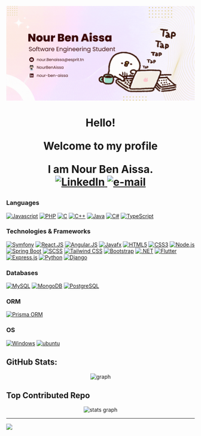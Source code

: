 ![Banner](https://github.com/NourBenAissa/NourBenAissa/blob/main/Newbanner.gif?raw=true)


<h1 align="center">Hello!
<p align="center">
  Welcome to my profile</p>
 <p align="center"><span>I am <b>Nour Ben Aissa</b></span>.<br>
 
   <a href="https://www.linkedin.com/in/nour-ben-aissa-b22257203/">
        <img src="https://img.shields.io/badge/LinkedIn-blue?style=flat-square&logo=linkedin" alt="LinkedIn">
    </a>
  <a href="mailto:nour.Benaissa@esprit.tn">
        <img src="https://img.shields.io/badge/Email-blue?style=flat-square&logo=gmail&logoColor=white" alt="e-mail">
    </a>
 </p> 
 
### Languages
[![Javascript](https://img.shields.io/badge/javascript-black?style=for-the-badge&logo=javascript)](https://github.com/NourBenAissa)
[![PHP](https://img.shields.io/badge/php-black?style=for-the-badge&logo=php)](https://github.com/NourBenAissa)
[![C](https://img.shields.io/badge/c-black?style=for-the-badge&logo=c)](https://github.com/NourBenAissa)
[![C++](https://img.shields.io/badge/c++-black?style=for-the-badge&logo=cplusplus)](https://github.com/NourBenAissa)
[![Java](https://img.shields.io/badge/java-black?style=for-the-badge&logo=openjdk)](https://github.com/NourBenAissa)
[![C#](https://img.shields.io/badge/c%23-black?style=for-the-badge&logo=csharp)](https://github.com/NourBenAissa)
[![TypeScript](https://img.shields.io/badge/typescript-black?style=for-the-badge&logo=typescript)](https://github.com/NourBenAissa)



### Technologies & Frameworks
[![Symfony](https://img.shields.io/badge/symfony-black?style=for-the-badge&logo=symfony)](https://github.com/NourBenAissa)
[![React.JS](https://img.shields.io/badge/react-black?style=for-the-badge&logo=react)](https://github.com/NourBenAissa)
[![Angular.JS](https://img.shields.io/badge/angular-black?style=for-the-badge&logo=angular)](https://github.com/NourBenAissa)
[![Javafx](https://img.shields.io/badge/javafx-black?style=for-the-badge&logo=javafx)](https://github.com/NourBenAissa)
[![HTML5](https://img.shields.io/badge/html5-black?style=for-the-badge&logo=html5)](https://github.com/NourBenAissa)
[![CSS3](https://img.shields.io/badge/css3-black?style=for-the-badge&logo=css3)](https://github.com/NourBenAissa)
[![Node.js](https://img.shields.io/badge/node.js-black?style=for-the-badge&logo=node.js)](https://github.com/NourBenAissa)
[![Spring Boot](https://img.shields.io/badge/spring%20boot-black?style=for-the-badge&logo=spring)](https://github.com/NourBenAissa)
[![SCSS](https://img.shields.io/badge/scss-black?style=for-the-badge&logo=sass)](https://github.com/NourBenAissa)
[![Tailwind CSS](https://img.shields.io/badge/tailwind%20css-black?style=for-the-badge&logo=tailwind-css)](https://github.com/NourBenAissa)
[![Bootstrap](https://img.shields.io/badge/bootstrap-black?style=for-the-badge&logo=bootstrap)](https://github.com/NourBenAissa)
[![.NET](https://img.shields.io/badge/.NET-black?style=for-the-badge&logo=dot-net)](https://github.com/NourBenAissa)
[![Flutter](https://img.shields.io/badge/flutter-black?style=for-the-badge&logo=flutter)](https://github.com/NourBenAissa)
[![Express.js](https://img.shields.io/badge/express-black?style=for-the-badge&logo=express)](https://github.com/NourBenAissa)
[![Python](https://img.shields.io/badge/python-black?style=for-the-badge&logo=python)](https://github.com/NourBenAissa)
[![Django](https://img.shields.io/badge/django-black?style=for-the-badge&logo=django)](https://github.com/NourBenAissa)

### Databases
[![MySQL](https://img.shields.io/badge/mysql-black?style=for-the-badge&logo=mysql)](https://github.com/NourBenAissa)
[![MongoDB](https://img.shields.io/badge/mongodb-black?style=for-the-badge&logo=mongodb)](https://github.com/NourBenAissa)
[![PostgreSQL](https://img.shields.io/badge/postgresql-black?style=for-the-badge&logo=postgresql)](https://github.com/NourBenAissa)


### ORM
[![Prisma ORM](https://img.shields.io/badge/prisma%20orm-black?style=for-the-badge&logo=prisma)](https://github.com/NourBenAissa)

### OS
[![Windows](https://img.shields.io/badge/windows-black?style=for-the-badge&logo=windows)](https://github.com/NourBenAissa)
[![ubuntu](https://img.shields.io/badge/ubuntu-black?style=for-the-badge&logo=ubuntu)](https://github.com/NourBenAissa)



## GitHub Stats:
<div align="center">
  <img src="https://github-readme-stats.vercel.app/api/top-langs/?username=NourBenAissa&theme=dark&hide_border=false&include_all_commits=false&count_private=true&layout=compact" height="150" alt=" graph"  />
</div>


## Top Contributed Repo
<div align="center">
  <img src="https://github-contributor-stats.vercel.app/api?username=NourBenAissa&limit=5&theme=dark&combine_all_yearly_contributions=true" alt="stats graph"  />
</div>

---
[![](https://visitcount.itsvg.in/api?id=NourBenAissa&icon=0&color=0)](https://visitcount.itsvg.in)
